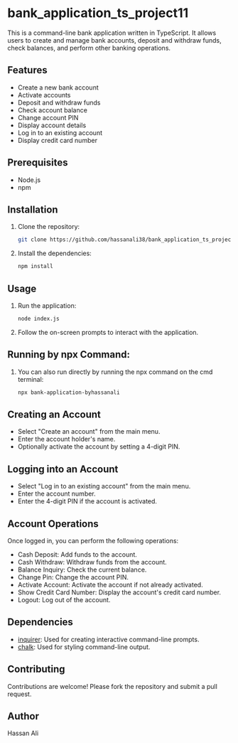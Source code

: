 # bank_application_ts_project11

This is a command-line bank application written in TypeScript. It allows users to create and manage bank accounts, deposit and withdraw funds, check balances, and perform other banking operations.

## Features

- Create a new bank account
- Activate accounts
- Deposit and withdraw funds
- Check account balance
- Change account PIN
- Display account details
- Log in to an existing account
- Display credit card number

## Prerequisites

- Node.js 
- npm 

## Installation

1. Clone the repository:

   ```bash
   git clone https://github.com/hassanali38/bank_application_ts_project11.git
   ```

2. Install the dependencies:

   ```bash
   npm install
   ```

## Usage

1. Run the application:

   ```bash
   node index.js
   ```

2. Follow the on-screen prompts to interact with the application.

## Running by npx Command:

1. You can also run directly by running the npx command on the cmd terminal:

   ```bash
   npx bank-application-byhassanali
   ```

## Creating an Account

- Select "Create an account" from the main menu.
- Enter the account holder's name.
- Optionally activate the account by setting a 4-digit PIN.

## Logging into an Account

- Select "Log in to an existing account" from the main menu.
- Enter the account number.
- Enter the 4-digit PIN if the account is activated.

## Account Operations

Once logged in, you can perform the following operations:

- Cash Deposit: Add funds to the account.
- Cash Withdraw: Withdraw funds from the account.
- Balance Inquiry: Check the current balance.
- Change Pin: Change the account PIN.
- Activate Account: Activate the account if not already activated.
- Show Credit Card Number: Display the account's credit card number.
- Logout: Log out of the account.

## Dependencies

- [inquirer](https://www.npmjs.com/package/inquirer): Used for creating interactive command-line prompts.
- [chalk](https://www.npmjs.com/package/chalk): Used for styling command-line output.

## Contributing 

Contributions are welcome! Please fork the repository and submit a pull request.

## Author

Hassan Ali

